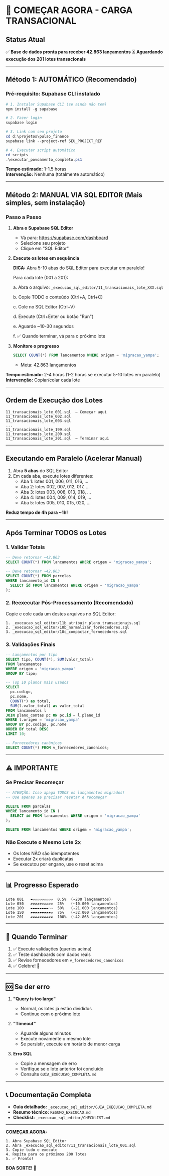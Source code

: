 # 🚀 COMEÇAR AGORA - CARGA TRANSACIONAL

## Status Atual
✅ **Base de dados pronta para receber 42.863 lançamentos**
⏳ **Aguardando execução dos 201 lotes transacionais**

---

## Método 1: AUTOMÁTICO (Recomendado)

### Pré-requisito: Supabase CLI instalado

```powershell
# 1. Instalar Supabase CLI (se ainda não tem)
npm install -g supabase

# 2. Fazer login
supabase login

# 3. Link com seu projeto
cd d:\projetos\pulso_finance
supabase link --project-ref SEU_PROJECT_REF

# 4. Executar script automático
cd scripts
.\executar_povoamento_completo.ps1
```

**Tempo estimado:** 1-1.5 horas  
**Intervenção:** Nenhuma (totalmente automático)

---

## Método 2: MANUAL VIA SQL EDITOR (Mais simples, sem instalação)

### Passo a Passo

1. **Abra o Supabase SQL Editor**
   - Vá para: https://supabase.com/dashboard
   - Selecione seu projeto
   - Clique em "SQL Editor"

2. **Execute os lotes em sequência**
   
   **DICA:** Abra 5-10 abas do SQL Editor para executar em paralelo!

   Para cada lote (001 a 201):
   
   a. Abra o arquivo: `_execucao_sql_editor/11_transacionais_lote_XXX.sql`
   
   b. Copie TODO o conteúdo (Ctrl+A, Ctrl+C)
   
   c. Cole no SQL Editor (Ctrl+V)
   
   d. Execute (Ctrl+Enter ou botão "Run")
   
   e. Aguarde ~10-30 segundos
   
   f. ✅ Quando terminar, vá para o próximo lote

3. **Monitore o progresso**
   ```sql
   SELECT COUNT(*) FROM lancamentos WHERE origem = 'migracao_yampa';
   ```
   - Meta: 42.863 lançamentos

**Tempo estimado:** 2-4 horas (1-2 horas se executar 5-10 lotes em paralelo)  
**Intervenção:** Copiar/colar cada lote

---

## Ordem de Execução dos Lotes

```
11_transacionais_lote_001.sql  ← Começar aqui
11_transacionais_lote_002.sql
11_transacionais_lote_003.sql
...
11_transacionais_lote_199.sql
11_transacionais_lote_200.sql
11_transacionais_lote_201.sql  ← Terminar aqui
```

---

## Executando em Paralelo (Acelerar Manual)

1. Abra **5 abas** do SQL Editor
2. Em cada aba, execute lotes diferentes:
   - Aba 1: lotes 001, 006, 011, 016, ...
   - Aba 2: lotes 002, 007, 012, 017, ...
   - Aba 3: lotes 003, 008, 013, 018, ...
   - Aba 4: lotes 004, 009, 014, 019, ...
   - Aba 5: lotes 005, 010, 015, 020, ...

**Reduz tempo de 4h para ~1h!**

---

## Após Terminar TODOS os Lotes

### 1. Validar Totais

```sql
-- Deve retornar ~42.863
SELECT COUNT(*) FROM lancamentos WHERE origem = 'migracao_yampa';

-- Deve retornar ~42.863
SELECT COUNT(*) FROM parcelas 
WHERE lancamento_id IN (
  SELECT id FROM lancamentos WHERE origem = 'migracao_yampa'
);
```

### 2. Reexecutar Pós-Processamento (Recomendado)

Copie e cole cada um destes arquivos no SQL Editor:

```
1. _execucao_sql_editor/11b_atribuir_plano_transacionais.sql
2. _execucao_sql_editor/10b_normalizar_fornecedores.sql
3. _execucao_sql_editor/10c_compactar_fornecedores.sql
```

### 3. Validações Finais

```sql
-- Lançamentos por tipo
SELECT tipo, COUNT(*), SUM(valor_total) 
FROM lancamentos 
WHERE origem = 'migracao_yampa'
GROUP BY tipo;

-- Top 10 planos mais usados
SELECT 
  pc.codigo,
  pc.nome,
  COUNT(*) as total,
  SUM(l.valor_total) as valor_total
FROM lancamentos l
JOIN plano_contas pc ON pc.id = l.plano_id
WHERE l.origem = 'migracao_yampa'
GROUP BY pc.codigo, pc.nome
ORDER BY total DESC
LIMIT 10;

-- Fornecedores canônicos
SELECT COUNT(*) FROM v_fornecedores_canonicos;
```

---

## ⚠️ IMPORTANTE

### Se Precisar Recomeçar

```sql
-- ATENÇÃO: Isso apaga TODOS os lançamentos migrados!
-- Use apenas se precisar resetar e recomeçar

DELETE FROM parcelas 
WHERE lancamento_id IN (
  SELECT id FROM lancamentos WHERE origem = 'migracao_yampa'
);

DELETE FROM lancamentos WHERE origem = 'migracao_yampa';
```

### Não Execute o Mesmo Lote 2x

- Os lotes NÃO são idempotentes
- Executar 2x criará duplicatas
- Se executou por engano, use o reset acima

---

## 📊 Progresso Esperado

```
Lote 001   ▰▱▱▱▱▱▱▱▱▱  0.5%  (~200 lançamentos)
Lote 050   ▰▰▰▰▰▱▱▱▱▱  25%   (~10.000 lançamentos)
Lote 100   ▰▰▰▰▰▰▰▰▱▱  50%   (~21.000 lançamentos)
Lote 150   ▰▰▰▰▰▰▰▰▰▱  75%   (~32.000 lançamentos)
Lote 201   ▰▰▰▰▰▰▰▰▰▰  100%  (~42.863 lançamentos)
```

---

## 🎯 Quando Terminar

1. ✅ Execute validações (queries acima)
2. ✅ Teste dashboards com dados reais
3. ✅ Revise fornecedores em `v_fornecedores_canonicos`
4. ✅ Celebre! 🎉

---

## 🆘 Se der erro

1. **"Query is too large"**
   - Normal, os lotes já estão divididos
   - Continue com o próximo lote

2. **"Timeout"**
   - Aguarde alguns minutos
   - Execute novamente o mesmo lote
   - Se persistir, execute em horário de menor carga

3. **Erro SQL**
   - Copie a mensagem de erro
   - Verifique se o lote anterior foi concluído
   - Consulte `GUIA_EXECUCAO_COMPLETA.md`

---

## 📞 Documentação Completa

- **Guia detalhado:** `_execucao_sql_editor/GUIA_EXECUCAO_COMPLETA.md`
- **Resumo técnico:** `RESUMO_EXECUCAO.md`
- **Checklist:** `_execucao_sql_editor/CHECKLIST.md`

---

**COMEÇAR AGORA:**

```
1. Abra Supabase SQL Editor
2. Abra _execucao_sql_editor/11_transacionais_lote_001.sql
3. Copie tudo e execute
4. Repita para os próximos 200 lotes
5. ✅ Pronto!
```

**BOA SORTE! 🚀**

